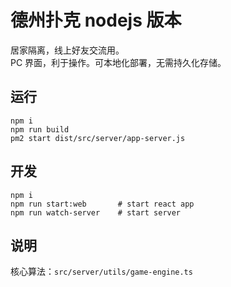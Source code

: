 # 德州扑克 nodejs 版本

居家隔离，线上好友交流用。  
PC 界面，利于操作。可本地化部署，无需持久化存储。

## 运行

```
npm i
npm run build
pm2 start dist/src/server/app-server.js
```

## 开发

```
npm i
npm run start:web		# start react app
npm run watch-server	# start server
```

## 说明

核心算法：`src/server/utils/game-engine.ts`
